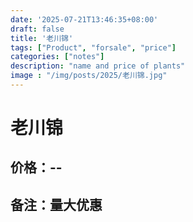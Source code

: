 ```yaml
---
date: '2025-07-21T13:46:35+08:00'
draft: false
title: '老川锦'
tags: ["Product", "forsale", "price"]
categories: ["notes"]
description: "name and price of plants"
image : "/img/posts/2025/老川锦.jpg"
---
```


# 老川锦

## 价格：--

## 备注：量大优惠